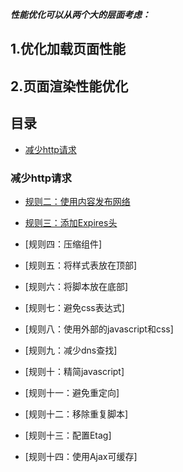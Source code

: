 ***性能优化可以从两个大的层面考虑：***

## 1.优化加载页面性能 

## 2.页面渲染性能优化

## 目录
- [减少http请求](#减少http请求)

### 减少http请求

- [规则二：使用内容发布网络](https://github.com/yaojiafeng/web/blob/master/%E6%80%A7%E8%83%BD%E4%BC%98%E5%8C%96/%E4%BD%BF%E7%94%A8%E5%86%85%E5%AE%B9%E5%8F%91%E5%B8%83%E7%BD%91%E7%BB%9C.md)

- [规则三：添加Expires头](https://github.com/yaojiafeng/web/blob/master/%E6%80%A7%E8%83%BD%E4%BC%98%E5%8C%96/Expries.md)

- [规则四：压缩组件]

- [规则五：将样式表放在顶部]

- [规则六：将脚本放在底部]

- [规则七：避免css表达式]

- [规则八：使用外部的javascript和css]

- [规则九：减少dns查找]

- [规则十：精简javascript]

- [规则十一：避免重定向]

- [规则十二：移除重复脚本]

- [规则十三：配置Etag]

- [规则十四：使用Ajax可缓存]





